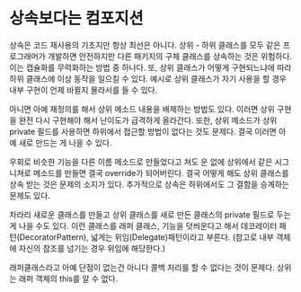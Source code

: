 # 상속보다는 컴포지션

상속은 코드 재사용의 기초지만 항상 최선은 아니다. 상위 - 하위 클래스를 모두 같은 프로그래머가 개발하면 안전하지만 다른 패키지의 구체 클래스를 상속하는 것은 
위험하다. 이는 캡슐화를 무력화하는 방법 중 하나다. 또, 상위 클래스가 어떻게 구현되느냐에 따라 하위 클래스에 이상 동작을 일으킬 수 있다.  예시로 상위 클래스가 자기 사용을 할 경우
내부 구현이 언제 바뀔지 몰라서를 들 수 있다. 

아니면 아예 재정의를 해서 상위 메소드 내용을 배제하는 방법도 있다. 이러면 상위 구현을 완전 다시 구현해야 해서 난이도가 급격하게 올라간다. 또한, 상위 메소드가
상위 private 필드를 사용하면 하위에서 접근할 방법이 없다는 것도 문제다. 결국 이러면 아예 새로 만드는 게 나을 수 있다.

우회로 비슷한 기능을 다른 이름 메소드로 만들었다고 쳐도 운 없에 상위에서 같은 시그니쳐로 메소드를 만들면 결국 override가 되어버린다.
결국 어떻게 해도 상위 클래스를 상속 받는 것은 문제의 소지가 있다. 추가적으로 상속은 하위에서도 그 결함을 승계하는 문제도 있다.

차라리 새로운 클래스를 만들고 상위 클래스를 새로 만든 클래스의 private 필드로 두는게 나을 수도 있다. 이런 클래스를 래퍼 클래스, 기능을 덧씌운다고 해서 
데코레이터 패턴(DecoratorPattern), 넓게는 위임(Delegate)패턴이라고 부른다. (참고로 내부 객체에 자신의 참조를 넘기는 경우 위임에 해당한다.)

래퍼클래스라고 아예 단점이 없는건 아니다 콜백 처리를 할 수 없다는 것이 문제다. 상위는 래퍼 객체의 this를 알 수 없다. 
